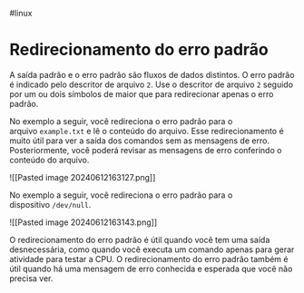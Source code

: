 #linux
# Redirecionamento do erro padrão

A saída padrão e o erro padrão são fluxos de dados distintos. O erro padrão é indicado pelo descritor de arquivo `2`. Use o descritor de arquivo `2` seguido por um ou dois símbolos de maior que para redirecionar apenas o erro padrão.

No exemplo a seguir, você redireciona o erro padrão para o arquivo `example.txt` e lê o conteúdo do arquivo. Esse redirecionamento é muito útil para ver a saída dos comandos sem as mensagens de erro. Posteriormente, você poderá revisar as mensagens de erro conferindo o conteúdo do arquivo.

![[Pasted image 20240612163127.png]]

No exemplo a seguir, você redireciona o erro padrão para o dispositivo `/dev/null`.

![[Pasted image 20240612163143.png]]

O redirecionamento do erro padrão é útil quando você tem uma saída desnecessária, como quando você executa um comando apenas para gerar atividade para testar a CPU. O redirecionamento do erro padrão também é útil quando há uma mensagem de erro conhecida e esperada que você não precisa ver.

